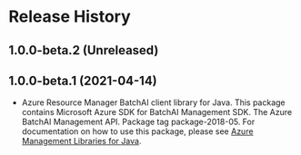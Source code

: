 # Release History

## 1.0.0-beta.2 (Unreleased)


## 1.0.0-beta.1 (2021-04-14)

- Azure Resource Manager BatchAI client library for Java. This package contains Microsoft Azure SDK for BatchAI Management SDK. The Azure BatchAI Management API. Package tag package-2018-05. For documentation on how to use this package, please see [Azure Management Libraries for Java](https://aka.ms/azsdk/java/mgmt).